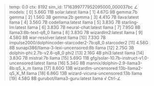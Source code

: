 > temp: 0.0 ctx: 8192 sim_id: 1716399777952095000_000037bc
∠ models:
 [ 0] 5.66G 11B           solar:latest                   llama
 [ 1] 4.67G 9B            gemma:7b                       gemma
 [ 2] 1.56G 3B            gemma:2b                       gemma
 [ 3] 4.41G 7B            llava:latest                   llama
 [ 4] 3.56G 7B            codellama:latest               llama
 [ 5] 3.83G 7B            starling-lm:latest             llama
 [ 6] 3.83G 7B            neural-chat:latest             llama
 [ 7] 7.95G 8B            llama3:8b-text-q8_0            llama
 [ 8] 3.83G 7B            wizardlm2:latest               llama
 [ 9] 4.58G 8B            war-resolver:latest            llama
 [10] 7.33G 7B            impulse2000/dolphincoder-starcoder2-7b:q8_0    starcoder2
 [11] 4.58G 8B            sunapi386/llama-3-lexi-uncensored:8b         llama
 [12] 2.75G 3B            dolphin-phi:2.7b-v2.6-q8_0          phi2
 [13] 2.16G 4B            phi3:latest                    llama
 [14] 3.83G 7B            mistral:7b                     llama
 [15] 5.69G 11B           gfg/solar-10.7b-instruct-v1.0-uncensored:latest         llama
 [16] 5.34G 8B            mannix/dolphin-2.9-llama3-8b:q5_k_m         llama
 [17] 8.60G 13B           wizardlm-uncensored:13b-llama2-q5_K_M         llama
 [18] 6.86G 13B           wizard-vicuna-uncensored:13b         llama
 [19] 4.58G 8B            gurubot/llama3-guru:latest         llama
√ Ctrl-∠
